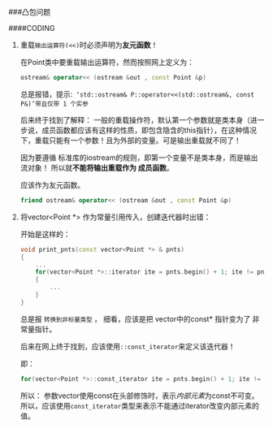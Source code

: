 ###凸包问题

####CODING

1. 重载`输出运算符(<<)`时必须声明为**友元函数**！

    在Point类中要重载输出运算符，然而按照网上定义为：
    
    ```C++
    ostream& operator<< (ostream &out , const Point &p)
    ```
    总是报错，提示:` ‘std::ostream& P::operator<<(std::ostream&, const P&)’带且仅带 1 个实参`

    后来终于找到了解释： 一般的重载操作符，默认第一个参数就是类本身（进一步说，成员函数都应该有这样的性质，即包含隐含的this指针），在这种情况下，重载只能有一个参数！且为外部的变量。可是输出重载就不同了！

    因为要遵循 标准库的iostream的规则，即第一个变量不是类本身，而是输出流对象！ 所以就**不能将输出重载作为 成员函数**。

    应该作为友元函数。

    ```C++
    friend ostream& operator<< (ostream &out , const Point &p)
    ```

2. 将vector<Point *> 作为常量引用传入，创建迭代器时出错：

    开始是这样的：
    
    ```C++
    void print_pnts(const vector<Point *> & pnts)
    {
        ...
        for(vector<Point *>::iterator ite = pnts.begin() + 1; ite != pnts.end() ; ++ite)
        {
            ...
        }
    }

    ```

    总是报 `转换到非标量类型` ， 细看，应该是把 vector中的const* 指针变为了 非常量指针。

    后来在网上终于找到，应该使用`::const_iterator`来定义该迭代器！

    即：

    ```C++
    for(vector<Point *>::const_iterator ite = pnts.begin() + 1; ite != pnts.end() ; ++ite)

    ```
    
    所以： 参数vector使用const在头部修饰时，表示*内部元素*为const不可变。所以，应该使用`const_iterator`类型来表示不能通过iterator改变内部元素的值。







